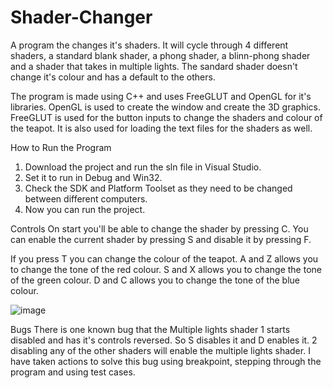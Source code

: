 # Shader-Changer
A program the changes it's shaders. It will cycle through 4 different shaders, a standard blank shader, a phong shader, a blinn-phong shader and a shader that takes in multiple lights. The sandard shader doesn't change it's colour and has a default to the others. 

The program is made using C++ and uses FreeGLUT and OpenGL for it's libraries. 
OpenGL is used to create the window and create the 3D graphics. 
FreeGLUT is used for the button inputs to change the shaders and colour of the teapot. It is also used for loading the text files for the shaders as well.

How to Run the Program
1. Download the project and run the sln file in Visual Studio.
2. Set it to run in Debug and Win32.
3. Check the SDK and Platform Toolset as they need to be changed between different computers. 
4. Now you can run the project.

Controls
On start you'll be able to change the shader by pressing C.
You can enable the current shader by pressing S and disable it by pressing F.

If you press T you can change the colour of the teapot. 
A and Z allows you to change the tone of the red colour.
S and X allows you to change the tone of the green colour.
D and C allows you to change the tone of the blue colour.


![image](https://user-images.githubusercontent.com/82277922/114283062-ba0d8f00-9a3f-11eb-8f17-ce1c450231fa.png)


Bugs
There is one known bug that the Multiple lights shader 1 starts disabled and has it's controls reversed. So S disables it and D enables it. 2 disabling any of the other shaders will enable the multiple lights shader. I have taken actions to solve this bug using breakpoint, stepping through the program and using test cases. 
